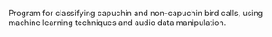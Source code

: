 Program for classifying capuchin and non-capuchin bird calls, using machine learning techniques and audio data manipulation. 
